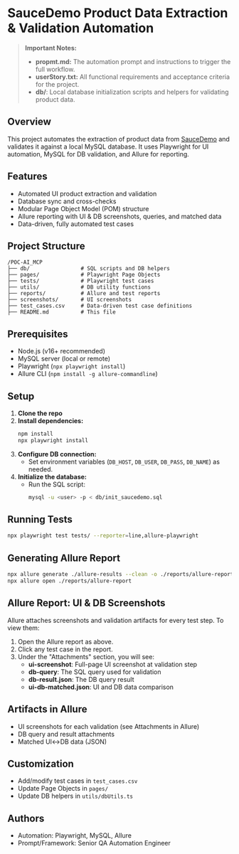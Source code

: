# SauceDemo Product Data Extraction & Validation Automation

> **Important Notes:**
> - **propmt.md:** The automation prompt and instructions to trigger the full workflow.
> - **userStory.txt:** All functional requirements and acceptance criteria for the project.
> - **db/**: Local database initialization scripts and helpers for validating product data.

## Overview

This project automates the extraction of product data from [SauceDemo](https://www.saucedemo.com/) and validates it against a local MySQL database. It uses Playwright for UI automation, MySQL for DB validation, and Allure for reporting.

## Features

- Automated UI product extraction and validation
- Database sync and cross-checks
- Modular Page Object Model (POM) structure
- Allure reporting with UI & DB screenshots, queries, and matched data
- Data-driven, fully automated test cases

## Project Structure

```
/POC-AI_MCP
├── db/                # SQL scripts and DB helpers
├── pages/             # Playwright Page Objects
├── tests/             # Playwright test cases
├── utils/             # DB utility functions
├── reports/           # Allure and test reports
├── screenshots/       # UI screenshots
├── test_cases.csv     # Data-driven test case definitions
├── README.md          # This file
```

## Prerequisites

- Node.js (v16+ recommended)
- MySQL server (local or remote)
- Playwright (`npx playwright install`)
- Allure CLI (`npm install -g allure-commandline`)

## Setup

1. **Clone the repo**
2. **Install dependencies:**
   ```sh
   npm install
   npx playwright install
   ```
3. **Configure DB connection:**
   - Set environment variables (`DB_HOST`, `DB_USER`, `DB_PASS`, `DB_NAME`) as needed.
4. **Initialize the database:**
   - Run the SQL script:
     ```sh
     mysql -u <user> -p < db/init_saucedemo.sql
     ```

## Running Tests

```sh
npx playwright test tests/ --reporter=line,allure-playwright
```

## Generating Allure Report

```sh
npx allure generate ./allure-results --clean -o ./reports/allure-report
npx allure open ./reports/allure-report
```

## Allure Report: UI & DB Screenshots

Allure attaches screenshots and validation artifacts for every test step. To view them:

1. Open the Allure report as above.
2. Click any test case in the report.
3. Under the "Attachments" section, you will see:
   - **ui-screenshot**: Full-page UI screenshot at validation step
   - **db-query**: The SQL query used for validation
   - **db-result.json**: The DB query result
   - **ui-db-matched.json**: UI and DB data comparison

## Artifacts in Allure

- UI screenshots for each validation (see Attachments in Allure)
- DB query and result attachments
- Matched UI↔DB data (JSON)

## Customization

- Add/modify test cases in `test_cases.csv`
- Update Page Objects in `pages/`
- Update DB helpers in `utils/dbUtils.ts`

## Authors

- Automation: Playwright, MySQL, Allure
- Prompt/Framework: Senior QA Automation Engineer
